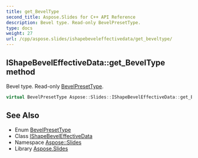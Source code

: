 ```yaml
---
title: get_BevelType
second_title: Aspose.Slides for C++ API Reference
description: Bevel type. Read-only BevelPresetType.
type: docs
weight: 27
url: /cpp/aspose.slides/ishapebeveleffectivedata/get_beveltype/
---
```

## IShapeBevelEffectiveData::get_BevelType method


Bevel type. Read-only [BevelPresetType](../../bevelpresettype/).

```cpp
virtual BevelPresetType Aspose::Slides::IShapeBevelEffectiveData::get_BevelType()=0
```

## See Also

* Enum [BevelPresetType](../../bevelpresettype/)
* Class [IShapeBevelEffectiveData](../)
* Namespace [Aspose::Slides](../../)
* Library [Aspose.Slides](../../../)
